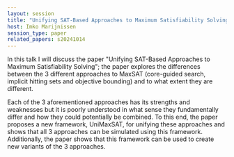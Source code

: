 ```yaml
---
layout: session
title: "Unifying SAT-Based Approaches to Maximum Satisfiability Solving"
host: Imko Marijnissen
session_type: paper
related_papers: s20241014
---
```


In this talk I will discuss the paper "Unifying SAT-Based Approaches to Maximum Satisfiability Solving"; the paper explores the differences between the 3 different approaches to MaxSAT (core-guided search, implicit hitting sets and objective bounding) and to what extent they are different.

Each of the 3 aforementioned approaches has its strengths and weaknesses but it is poorly understood in what sense they fundamentally differ and how they could potentially be combined. To this end, the paper proposes a new framework, UniMaxSAT, for unifying these approaches and shows that all 3 approaches can be simulated using this framework. Additionally, the paper shows that this framework can be used to create new variants of the 3 approaches.
